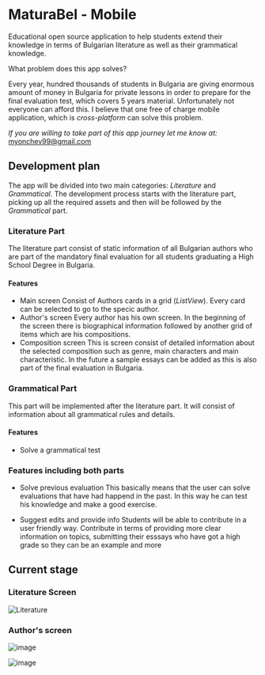 # MaturaBel - Mobile

Educational open source application to help students extend their knowledge in terms of Bulgarian literature as well as their grammatical knowledge. 


What problem does this app solves?

Every year, hundred thousands of students in Bulgaria are giving enormous amount of money in Bulgaria for private lessons in order to prepare for the final evaluation test, which covers 5 years material. Unfortunately not everyone can afford this. I believe that one free of charge mobile application, which is *cross-platform* can solve this problem. 

*If you are willing to take part of this app journey let me know at:* myonchev99@gmail.com
## Development plan
The app will be divided into two main categories: *Literature* and *Grammatical*. The development process starts with the literature part, picking up all the required assets and then will be followed by the *Grammatical* part. 


### Literature Part 
The literature part consist of static information of all Bulgarian authors who are part of the mandatory final evaluation for all students graduating a High School Degree in Bulgaria. 
#### Features
- Main screen
   Consist of Authors cards in a  grid (*ListView*). Every card can be selected to go to the specic author.
 - Author's screen
   Every author has his own screen. In the beginning of the screen there is biographical information followed by another grid of items which are his compositions.
  - Composition screen
    This is screen consist of detailed information about the selected composition such as genre, main characters and main characteristic. In the future a sample essays can be added as this is also part of the final evaluation in Bulgaria.

### Grammatical Part
This part will be implemented after the literature part. It will consist of information about all grammatical rules and details.
 
#### Features
- Solve a grammatical test

### Features including both parts
- Solve previous evaluation
 	This basically means that the user can solve evaluations that have had happend in the past. In this way he can test his knowledge and make a good exercise.
 	
- Suggest edits and provide info
	 Students will be able to contribute in a user friendly way. Contribute in terms of providing more clear information on topics, submitting their esssays who have got a high grade so they can be an example and more
## Current stage

### Literature Screen
![Literature](https://user-images.githubusercontent.com/45242072/66161107-7ef8f700-e623-11e9-8b79-ade77fb81b1b.jpg)
### Author's screen

![image](https://user-images.githubusercontent.com/45242072/66163209-afdb2b00-e627-11e9-9982-506aab6fb627.png)

![image](https://user-images.githubusercontent.com/45242072/66163264-cc776300-e627-11e9-9997-0940a6005718.png)
